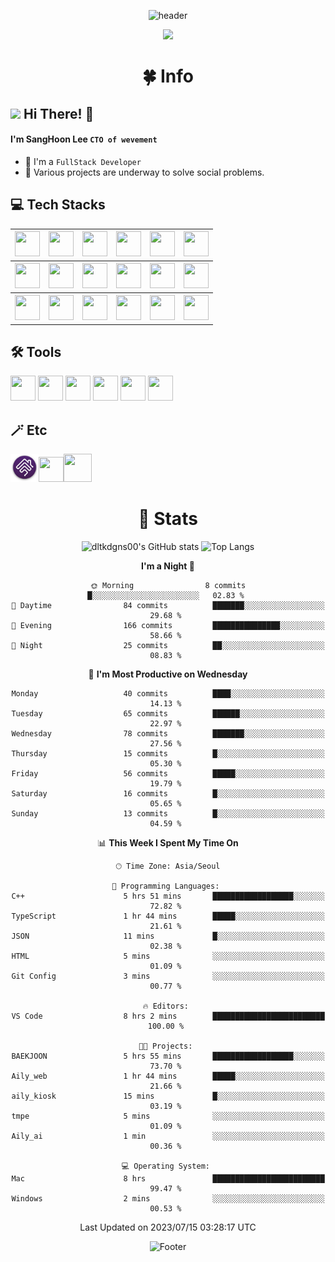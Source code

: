 <div align=center>

![header](https://capsule-render.vercel.app/api?type=waving&color=3E70F5&height=240&section=header&text=Sang%20Hoon%20&fontSize=90&fontColor=FFFFFF&animation=twinkling)
<br>

<img src="https://user-images.githubusercontent.com/101442533/231036848-470297bf-1b0e-4e40-8609-07258c06c3d0.png"/>
</div>

<div align=center>
<h1>🍀 Info</h1>
</div>

## <img src="https://user-images.githubusercontent.com/101442533/231038932-21b237e3-0b88-4d32-9226-e9f6a78a9fab.png" style="height:30px"> Hi There! 👋
#### I'm SangHoon Lee `CTO of wevement`
- 👾 I'm a `FullStack Developer`
- 🔭 Various projects are underway to solve social problems.


## 💻 Tech Stacks
<table>
<tr>
<th>
<img src="https://cdn.svgporn.com/logos/dart.svg" height=40px width=40px/>
</th>
<th>
<img src="https://cdn.svgporn.com/logos/kotlin-icon.svg" height=40px width=40px/>
</th>
<th>
<img src="https://cdn.svgporn.com/logos/swift.svg" height=40px width=40px/>
</th>
<th>
<img src="https://cdn.svgporn.com/logos/html-5.svg" height=40px width=40px/>
</th>
<th>
<img src="https://cdn.svgporn.com/logos/javascript.svg" height=40px width=40px/>
</th>
<th>
<img src="https://cdn.svgporn.com/logos/java.svg" height=40px width=40px/>
</th>
</tr>
<tr>
<th>
<img src="https://cdn.svgporn.com/logos/flutter.svg" height=40px width=40px/>
</th>
<th>
<img src="https://cdn.svgporn.com/logos/android-icon.svg" height=40px width=40px/>
</th>
<th>
<img src="https://cdn.svgporn.com/logos/cocoapods.svg" height=40px width=40px/>
</th>
<th>
<img src="https://cdn.svgporn.com/logos/css-3.svg" height=40px width=40px/>
</th>
<th>
<img src="https://cdn.svgporn.com/logos/nodejs-icon.svg" height=40px width=40px/>
</th>
<th>
<img src="https://cdn.svgporn.com/logos/spring-icon.svg" height=40px width=40px/>
</th>
</tr>
<tr>
<th>
<img src="https://cdn.svgporn.com/logos/mysql.svg" height=40px width=40px/>
</th>
<th>
<img src="https://cdn.svgporn.com/logos/mariadb.svg" height=40px width=40px/>
</th>
<th>
<img src="https://cdn.svgporn.com/logos/firebase.svg" height=40px width=40px/>
</th>
<th>
<img src="https://cdn.svgporn.com/logos/apache.svg" height=40px width=40px/>
</th>
<th>
<img src="https://cdn.svgporn.com/logos/nginx.svg" height=40px width=40px/>
</th>
<th>
<img src="https://cdn.svgporn.com/logos/raspberry-pi.svg" height=40px width=40px/>
</th>
</tr>
</table>

## 🛠️ Tools
<img src="https://cdn.svgporn.com/logos/visual-studio-code.svg" height=40px width=40px/> <img src="https://user-images.githubusercontent.com/101442533/231049008-c743ef88-4a2d-408b-81ea-e38f0462bb37.png" height=40px width=40px/> <img src="https://user-images.githubusercontent.com/101442533/231049321-e027567f-ce66-4ec6-8e1d-1f301b13eb56.png" height=40px width=40px/> <img src="https://cdn.svgporn.com/logos/docker-icon.svg" height=40px width=40px/> <img src="https://cdn.svgporn.com/logos/git-icon.svg" height=40px width=40px/> <img src="https://user-images.githubusercontent.com/101442533/231060113-4cf6aad7-4d6e-45d9-ba9d-4d13f634e868.svg" height=40px width=40px/>

## 🪄 Etc
<img src="https://raw.githubusercontent.com/homebridge/branding/master/logos/homebridge-color-round-stylized.png" height=45px width=45px><img src="https://play-lh.googleusercontent.com/zbO2ggF6K2YVII3qOfr0Knj3P0H7OdtTjZAcGBo3kK0vJppGoYsG4TMZINqyPlLa9vI" height=40px width=40px><img src="https://user-images.githubusercontent.com/101442533/232945926-fc03f761-4873-4afd-b411-f58838dd8f02.png" height=45px width=45px>


<div align=center>
<h1>📑 Stats</h1>

![dltkdgns00's GitHub stats](https://github-readme-stats.vercel.app/api?username=dltkdgns00&show_icons=true&theme=swift)
![Top Langs](https://github-readme-stats.vercel.app/api/top-langs/?username=dltkdgns00&layout=compact)

<!--START_SECTION:waka-->
**I'm a Night 🦉** 

```text
🌞 Morning                8 commits           █░░░░░░░░░░░░░░░░░░░░░░░░   02.83 % 
🌆 Daytime                84 commits          ███████░░░░░░░░░░░░░░░░░░   29.68 % 
🌃 Evening                166 commits         ███████████████░░░░░░░░░░   58.66 % 
🌙 Night                  25 commits          ██░░░░░░░░░░░░░░░░░░░░░░░   08.83 % 
```
📅 **I'm Most Productive on Wednesday** 

```text
Monday                   40 commits          ████░░░░░░░░░░░░░░░░░░░░░   14.13 % 
Tuesday                  65 commits          ██████░░░░░░░░░░░░░░░░░░░   22.97 % 
Wednesday                78 commits          ███████░░░░░░░░░░░░░░░░░░   27.56 % 
Thursday                 15 commits          █░░░░░░░░░░░░░░░░░░░░░░░░   05.30 % 
Friday                   56 commits          █████░░░░░░░░░░░░░░░░░░░░   19.79 % 
Saturday                 16 commits          █░░░░░░░░░░░░░░░░░░░░░░░░   05.65 % 
Sunday                   13 commits          █░░░░░░░░░░░░░░░░░░░░░░░░   04.59 % 
```


📊 **This Week I Spent My Time On** 

```text
🕑︎ Time Zone: Asia/Seoul

💬 Programming Languages: 
C++                      5 hrs 51 mins       ██████████████████░░░░░░░   72.82 % 
TypeScript               1 hr 44 mins        █████░░░░░░░░░░░░░░░░░░░░   21.61 % 
JSON                     11 mins             █░░░░░░░░░░░░░░░░░░░░░░░░   02.38 % 
HTML                     5 mins              ░░░░░░░░░░░░░░░░░░░░░░░░░   01.09 % 
Git Config               3 mins              ░░░░░░░░░░░░░░░░░░░░░░░░░   00.77 % 

🔥 Editors: 
VS Code                  8 hrs 2 mins        █████████████████████████   100.00 % 

🐱‍💻 Projects: 
BAEKJOON                 5 hrs 55 mins       ██████████████████░░░░░░░   73.70 % 
Aily_web                 1 hr 44 mins        █████░░░░░░░░░░░░░░░░░░░░   21.66 % 
aily_kiosk               15 mins             █░░░░░░░░░░░░░░░░░░░░░░░░   03.19 % 
tmpe                     5 mins              ░░░░░░░░░░░░░░░░░░░░░░░░░   01.09 % 
Aily_ai                  1 min               ░░░░░░░░░░░░░░░░░░░░░░░░░   00.36 % 

💻 Operating System: 
Mac                      8 hrs               █████████████████████████   99.47 % 
Windows                  2 mins              ░░░░░░░░░░░░░░░░░░░░░░░░░   00.53 % 
```


 Last Updated on 2023/07/15 03:28:17 UTC
<!--END_SECTION:waka-->


![Footer](https://capsule-render.vercel.app/api?type=waving&color=3E70F5&height=200&section=footer)


</div>
